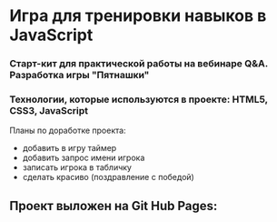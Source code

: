 # Игра для тренировки навыков в JavaScript

### Старт-кит для практической работы на вебинаре Q&A. Разработка игры "Пятнашки"

### Технологии, которые используются в проекте: HTML5, CSS3, JavaScript

Планы по доработке проекта:

- добавить в игру таймер
- добавить запрос имени игрока
- записать игрока в табличку
- сделать красиво (поздравление с победой) 

## Проект выложен на Git Hub Pages: 
